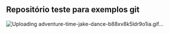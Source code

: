 ## Repositório teste para exemplos git

![Uploading adventure-time-jake-dance-b88xv8k5ldr9o1ia.gif…]()
